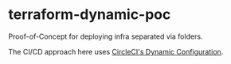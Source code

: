 # terraform-dynamic-poc
Proof-of-Concept for deploying infra separated via folders.

The CI/CD approach here uses [CircleCI's Dynamic Configuration](https://circleci.com/docs/dynamic-config/).

